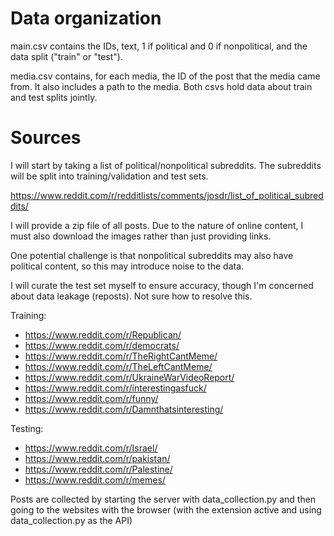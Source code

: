 # Data organization

main.csv contains the IDs, text, 1 if political and 0 if nonpolitical, and the data split ("train" or "test").

media.csv contains, for each media, the ID of the post that the media came from. It also includes a path to the media. Both csvs hold data about train and test splits jointly.

# Sources 

I will start by taking a list of political/nonpolitical subreddits. The subreddits will be split into training/validation and test sets.

https://www.reddit.com/r/redditlists/comments/josdr/list_of_political_subreddits/

I will provide a zip file of all posts. Due to the nature of online content, I must also download the images rather than just providing links.

One potential challenge is that nonpolitical subreddits may also have political content, so this may introduce noise to the data.

I will curate the test set myself to ensure accuracy, though I'm concerned about data leakage (reposts). Not sure how to resolve this.

Training:
 * https://www.reddit.com/r/Republican/
 * https://www.reddit.com/r/democrats/
 * https://www.reddit.com/r/TheRightCantMeme/
 * https://www.reddit.com/r/TheLeftCantMeme/
 * https://www.reddit.com/r/UkraineWarVideoReport/
 * https://www.reddit.com/r/interestingasfuck/
 * https://www.reddit.com/r/funny/
 * https://www.reddit.com/r/Damnthatsinteresting/

Testing:
 * https://www.reddit.com/r/Israel/
 * https://www.reddit.com/r/pakistan/
 * https://www.reddit.com/r/Palestine/
 * https://www.reddit.com/r/memes/

Posts are collected by starting the server with data_collection.py and then going to the websites with the browser (with the extension active and using data_collection.py as the API)